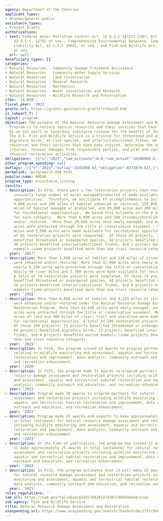 ```yaml
---
agency: Department of the Interior
applicant_types:
- Anyone/general public
assistance_types:
- Project Grants
authorizations:
- text: Federal Water Pollution Control Act, 33 U.S.C §§1251-1387; Oil Pollution Act,
    33 U.S.C. §2701 et seq.; Comprehensive Environmental Response, Compensation and
    Liability Act, 42 U.S.C §9601, et seq.; and Fish and Wildlife Act, 16 U.S.C §742
    et seq.
  url: null
beneficiary_types: []
categories:
- Natural Resources - Community Sewage Treatment Assistance
- Natural Resources - Community Water Supply Services
- Natural Resources - Land Conservation
- Natural Resources - Mineral Research
- Natural Resources - Recreation
- Natural Resources - Water Conservation and Research
- Natural Resources - Wildlife Research and Preservation
cfda: '15.658'
fiscal_year: '2023'
grants_url: https://grants.gov/search-grants?cfda=15.658
is_subpart_f: 1
layout: program
objective: The purpose of the Natural Resource Damage Assessment and Restoration (NRDAR)
  Program is to restore natural resources and their services that have been injured
  by an oil spill or hazardous substance release for the benefit of the American people.
  The U.S. Fish and Wildlife Service is a trustee for threatened and endangered species,
  migratory birds, at-risk species, and interjurisdictional fishes. We identify natural
  resources and their services that have been injured, determine the extent of the
  injuries, recover damages from responsible parties, and plan and carry out natural
  resource restoration activities.
obligations: '[{"x":"2023","sam_estimate":0.0,"sam_actual":16500000.0,"usa_spending_actual":16288569.17},{"x":"2024","sam_estimate":0.0,"sam_actual":10000000.0,"usa_spending_actual":16048530.26},{"x":"2025","sam_estimate":0.0,"sam_actual":10000000.0,"usa_spending_actual":0.0}]'
other_program_spending: null
outlays: '[{"x":"2023","outlay":3245988.43,"obligation":8373879.52},{"x":"2024","outlay":3593746.22,"obligation":17384550.27},{"x":"2025","outlay":0.0,"obligation":0.0}]'
permalink: /program/15.658.html
popular_name: NRDAR
program_type: assistance_listing
results:
- description: In FY16, there were a few restoration projects that resulted in an
    unusually large number of acres managed/protected or made available for recreational
    opportunities.  Therefore, we anticipate FY accomplishments to include approximately
    4,000 acres and 100 miles of habitat enhanced or restored, 150,000 acres and 200
    miles of habitat managed or protected, and 29,000 acres and 200 miles made available
    for recreational opportunities.  We based this estimate on the 4 year average
    for each category.  More than 6,000 acres and 200 streams/shorelines were enhanced
    and/or restored.  More than 20,000 acres were newly managed, and more than 4,500
    acres were protected through fee title or conservation easement.  Nearly 400 river
    miles and 3,500 acres were made available for recreational opportunities.  A total
    of 85 restoration projects were completed.  Of those 85 projects, 26 projects
    benefited threatened or endangered species, 56 projects benefited migratory birds,
    30 projects benefited interjurisdictional fishes, and 1 project benefited marine
    mammals (some projects benefited more than one trust resource category).
  year: '2017'
- description: More than 1,900 acres of habitat and 130 miles of streams/shorelines
    were enhanced and/or restored. More than 42,000 acres were newly managed, and
    nearly 6,200 acres were protected through fee title or conservation easement.
    Nearly 50 river miles and 5,700 acres were made available for recreational opportunities.
    A total of 74 restoration projects were completed. Of those 74 projects, 31 projects
    benefited threatened or endangered species, 60 projects benefited migratory birds,
    28 projects benefited interjurisdictional fishes, and 6 projects benefited marine
    mammals (some projects benefited more than one trust resource category).
  year: '2018'
- description: More than 6,800 acres of habitat and 8,209 miles of streams/shorelines
    were enhanced and/or restored under the Natural Resource Damage Assessment and
    Restoration Program. More than 14,500 acres were newly managed, and nearly 4,000
    acres were protected through fee title or conservation easement. More than 5,400
    acres of land and 900 miles of river, trail and shoreline were made available
    for recreational opportunities. A total of 109 restoration projects were completed.
    Of those 109 projects, 21 projects benefited threatened or endangered species,
    64 projects benefited migratory birds, 23 projects benefited interjurisdictional
    fishes, and 4 projects benefited marine mammals (some projects benefited more
    than one trust resource category).
  year: '2019'
- description: In FY20, the program issued 32 awards to program partners for projects
    relating to wildlife monitoring and assessment, aquatic and terrestrial habitat
    restoration and improvement, data analysis, community outreach and education,
    and recreation enhancement.
  year: '2020'
- description: In FY21, the program made 51 awards to program partners for natural
    resource damage assessment and restoration projects including wildlife monitoring
    and assessment, aquatic and terrestrial habitat restoration and improvement, data
    analysis, community outreach and education, and recreation enhancement.
  year: '2021'
- description: Program made 30 awards to program partners for natural resource damage
    assessment and restoration projects including wildlife monitoring and assessment,
    aquatic and terrestrial habitat restoration and improvement, data analysis, community
    outreach and education, and recreation enhancement.
  year: '2022'
- description: Program made 25 awards and expects to make approximately 30 awards
    in total (estimate) for natural resource damage assessment and restoration projects
    including wildlife monitoring and assessment, aquatic and terrestrial habitat
    restoration and improvement, data analysis, community outreach and education,
    and recreation enhancement.
  year: '2023'
- description: At the time of publication, the program has issued 12 awards and expects
    to make approximately 25 awards in total (estimate) for natural resource damage
    assessment and restoration projects including wildlife monitoring and assessment,
    aquatic and terrestrial habitat restoration and improvement, data analysis, community
    outreach and education, and recreation enhancement.
  year: '2024'
- description: In FY25, the program estimates that it will make 25 awards (estimate)
    for natural resource damage assessment and restoration projects including wildlife
    monitoring and assessment, aquatic and terrestrial habitat restoration and improvement,
    data analysis, community outreach and education, and recreation enhancement.
  year: '2025'
rules_regulations: ''
sam_url: https://sam.gov/fal/ab1ac022d17d4281a78387c866b566e8/view
sub-agency: Fish and Wildlife Service
title: Natural Resource Damage Assessment and Restoration
usaspending_url: https://www.usaspending.gov/search/?hash=fcdac1757c9b6d9a929b05e9602d94fe
---
```

